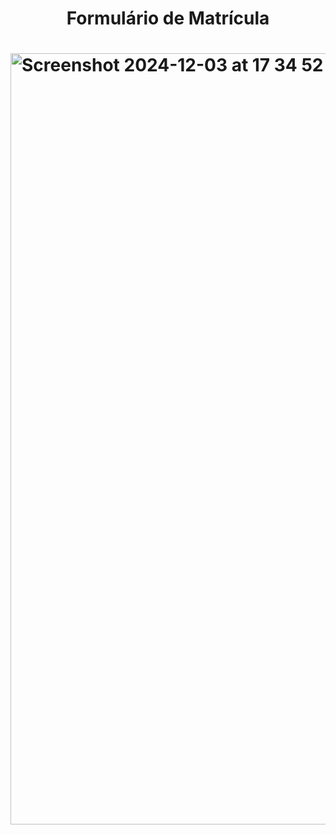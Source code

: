 <h1 align="center">Formulário de Matrícula</h1>


<h1><img width="1234" alt="Screenshot 2024-12-03 at 17 34 52" src="https://github.com/user-attachments/assets/bccec8e9-35db-4673-863d-484d5974fc0b"></h1>






